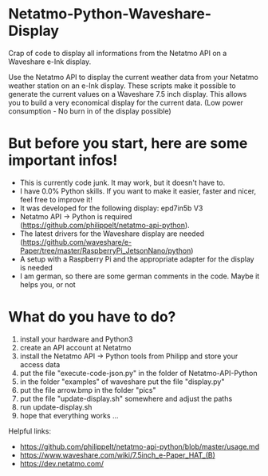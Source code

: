 # Netatmo-Python-Waveshare-Display
Crap of code to display all informations from the Netatmo API on a Waveshare e-Ink display.


Use the Netatmo API to display the current weather data from your Netatmo weather station on an e-Ink display.
These scripts make it possible to generate the current values on a Waveshare 7.5 inch display.
This allows you to build a very economical display for the current data.
(Low power consumption - No burn in of the display possible)


# But before you start, here are some important infos!
- This is currently code junk. It may work, but it doesn't have to.
- I have 0.0% Python skills. If you want to make it easier, faster and nicer, feel free to improve it!
- It was developed for the following display: epd7in5b V3
- Netatmo API → Python is required (https://github.com/philippelt/netatmo-api-python).
- The latest drivers for the Waveshare display are needed (https://github.com/waveshare/e-Paper/tree/master/RaspberryPi_JetsonNano/python)
- A setup with a Raspberry Pi and the appropriate adapter for the display is needed
- I am german, so there are some german comments in the code. Maybe it helps you, or not

# What do you have to do?
1. install your hardware and Python3
2. create an API account at Netatmo
3. install the Netatmo API → Python tools from Philipp and store your access data
4. put the file "execute-code-json.py" in the folder of Netatmo-API-Python
5. in the folder "examples" of waveshare put the file "display.py"
6. put the file arrow.bmp in the folder "pics"
7. put the file "update-display.sh" somewhere and adjust the paths
8. run update-display.sh
9. hope that everything works ...


Helpful links:
- https://github.com/philippelt/netatmo-api-python/blob/master/usage.md
- https://www.waveshare.com/wiki/7.5inch_e-Paper_HAT_(B)
- https://dev.netatmo.com/

